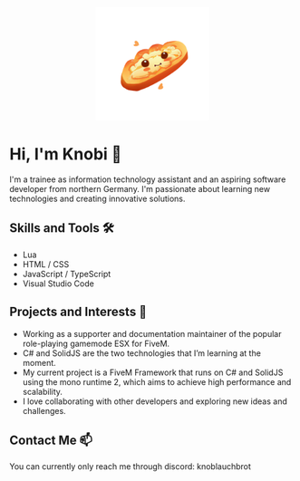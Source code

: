 <div style="text-align:center"><img src="./assets/logo-transparent.png" width="200"/></div>

# Hi, I'm Knobi 👋

I'm a trainee as information technology assistant and an aspiring software developer from northern Germany. I'm passionate about learning new technologies and creating innovative solutions.

## Skills and Tools 🛠️

- Lua
- HTML / CSS
- JavaScript / TypeScript
- Visual Studio Code

## Projects and Interests 🚀

- Working as a supporter and documentation maintainer of the popular role-playing gamemode ESX for FiveM.
- C# and SolidJS are the two technologies that I’m learning at the moment.
- My current project is a FiveM Framework that runs on C# and SolidJS using the mono runtime 2, which aims to achieve high performance and scalability.
- I love collaborating with other developers and exploring new ideas and challenges.

## Contact Me 📫

You can currently only reach me through discord: knoblauchbrot